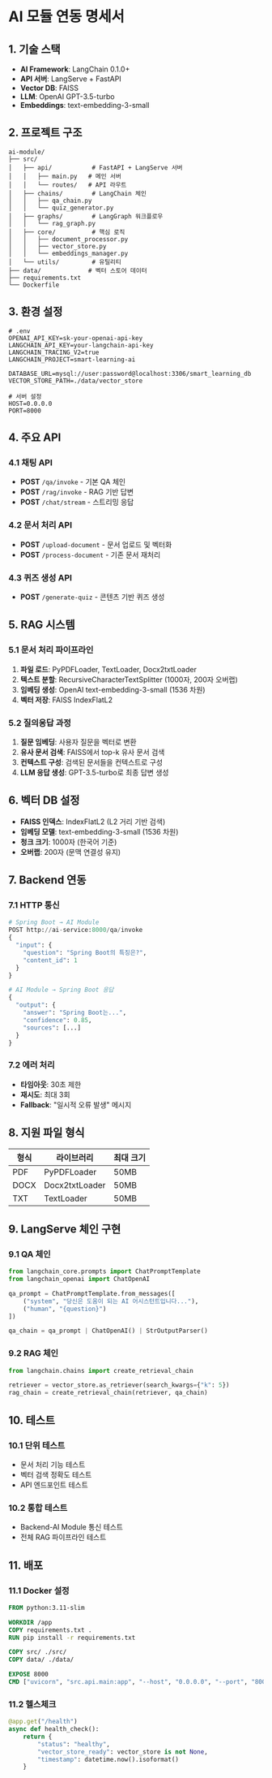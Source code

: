 # AI 모듈 연동 명세서

## 1. 기술 스택

- **AI Framework**: LangChain 0.1.0+
- **API 서버**: LangServe + FastAPI
- **Vector DB**: FAISS
- **LLM**: OpenAI GPT-3.5-turbo
- **Embeddings**: text-embedding-3-small

## 2. 프로젝트 구조

```
ai-module/
├── src/
│   ├── api/           # FastAPI + LangServe 서버
│   │   ├── main.py   # 메인 서버
│   │   └── routes/   # API 라우트
│   ├── chains/        # LangChain 체인
│   │   ├── qa_chain.py
│   │   └── quiz_generator.py
│   ├── graphs/        # LangGraph 워크플로우
│   │   └── rag_graph.py
│   ├── core/          # 핵심 로직
│   │   ├── document_processor.py
│   │   ├── vector_store.py
│   │   └── embeddings_manager.py
│   └── utils/         # 유틸리티
├── data/             # 벡터 스토어 데이터
├── requirements.txt
└── Dockerfile
```

## 3. 환경 설정

```env
# .env
OPENAI_API_KEY=sk-your-openai-api-key
LANGCHAIN_API_KEY=your-langchain-api-key
LANGCHAIN_TRACING_V2=true
LANGCHAIN_PROJECT=smart-learning-ai

DATABASE_URL=mysql://user:password@localhost:3306/smart_learning_db
VECTOR_STORE_PATH=./data/vector_store

# 서버 설정
HOST=0.0.0.0
PORT=8000
```

## 4. 주요 API

### 4.1 채팅 API
- **POST** `/qa/invoke` - 기본 QA 체인
- **POST** `/rag/invoke` - RAG 기반 답변
- **POST** `/chat/stream` - 스트리밍 응답

### 4.2 문서 처리 API
- **POST** `/upload-document` - 문서 업로드 및 벡터화
- **POST** `/process-document` - 기존 문서 재처리

### 4.3 퀴즈 생성 API
- **POST** `/generate-quiz` - 콘텐츠 기반 퀴즈 생성

## 5. RAG 시스템

### 5.1 문서 처리 파이프라인
1. **파일 로드**: PyPDFLoader, TextLoader, Docx2txtLoader
2. **텍스트 분할**: RecursiveCharacterTextSplitter (1000자, 200자 오버랩)
3. **임베딩 생성**: OpenAI text-embedding-3-small (1536 차원)
4. **벡터 저장**: FAISS IndexFlatL2

### 5.2 질의응답 과정
1. **질문 임베딩**: 사용자 질문을 벡터로 변환
2. **유사 문서 검색**: FAISS에서 top-k 유사 문서 검색
3. **컨텍스트 구성**: 검색된 문서들을 컨텍스트로 구성
4. **LLM 응답 생성**: GPT-3.5-turbo로 최종 답변 생성

## 6. 벡터 DB 설정

- **FAISS 인덱스**: IndexFlatL2 (L2 거리 기반 검색)
- **임베딩 모델**: text-embedding-3-small (1536 차원)
- **청크 크기**: 1000자 (한국어 기준)
- **오버랩**: 200자 (문맥 연결성 유지)

## 7. Backend 연동

### 7.1 HTTP 통신
```python
# Spring Boot → AI Module
POST http://ai-service:8000/qa/invoke
{
  "input": {
    "question": "Spring Boot의 특징은?",
    "content_id": 1
  }
}

# AI Module → Spring Boot 응답
{
  "output": {
    "answer": "Spring Boot는...",
    "confidence": 0.85,
    "sources": [...]
  }
}
```

### 7.2 에러 처리
- **타임아웃**: 30초 제한
- **재시도**: 최대 3회
- **Fallback**: "일시적 오류 발생" 메시지

## 8. 지원 파일 형식

| 형식 | 라이브러리 | 최대 크기 |
|------|-----------|----------|
| PDF | PyPDFLoader | 50MB |
| DOCX | Docx2txtLoader | 50MB |
| TXT | TextLoader | 50MB |

## 9. LangServe 체인 구현

### 9.1 QA 체인
```python
from langchain_core.prompts import ChatPromptTemplate
from langchain_openai import ChatOpenAI

qa_prompt = ChatPromptTemplate.from_messages([
    ("system", "당신은 도움이 되는 AI 어시스턴트입니다..."),
    ("human", "{question}")
])

qa_chain = qa_prompt | ChatOpenAI() | StrOutputParser()
```

### 9.2 RAG 체인
```python
from langchain.chains import create_retrieval_chain

retriever = vector_store.as_retriever(search_kwargs={"k": 5})
rag_chain = create_retrieval_chain(retriever, qa_chain)
```

## 10. 테스트

### 10.1 단위 테스트
- 문서 처리 기능 테스트
- 벡터 검색 정확도 테스트
- API 엔드포인트 테스트

### 10.2 통합 테스트
- Backend-AI Module 통신 테스트
- 전체 RAG 파이프라인 테스트

## 11. 배포

### 11.1 Docker 설정
```dockerfile
FROM python:3.11-slim

WORKDIR /app
COPY requirements.txt .
RUN pip install -r requirements.txt

COPY src/ ./src/
COPY data/ ./data/

EXPOSE 8000
CMD ["uvicorn", "src.api.main:app", "--host", "0.0.0.0", "--port", "8000"]
```

### 11.2 헬스체크
```python
@app.get("/health")
async def health_check():
    return {
        "status": "healthy",
        "vector_store_ready": vector_store is not None,
        "timestamp": datetime.now().isoformat()
    }
```